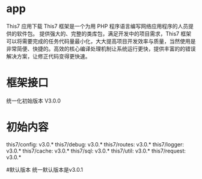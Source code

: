 # app
This7 应用下载
This7 框架是一个为用 PHP 程序语言编写网络应用程序的人员提供的软件包。 提供强大的、完整的类库包，满足开发中的项目需求，This7 框架可以将需要完成的任务代码量最小化，大大提高项目开发效率与质量，当然使用是非常简便、快捷的。高效的核心编译处理机制让系统运行更快，提供丰富的的错误解决方案，让修正代码变得更快速。

# 框架接口
统一化初始版本 V3.0.0

# 初始内容
this7/config: v3.0.*
this7/debug: v3.0.*
this7/routes: v3.0.*
this7/logger: v3.0.*
this7/cache: v3.0.*
this7/sql: v3.0.*
this7/util: v3.0.*
this7/request: v3.0.*

#默认版本
统一默认版本是v3.0.1